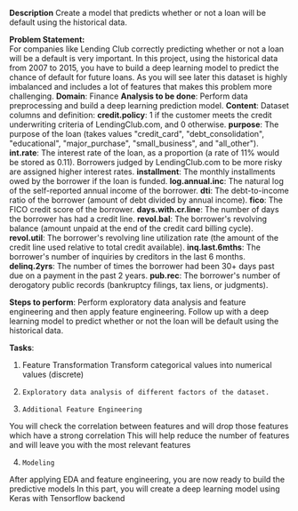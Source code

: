 **Description**
Create a model that predicts whether or not a loan will be default using the historical data.

**Problem Statement:**  
For companies like Lending Club correctly predicting whether or not a loan will be a default is very important. In this project, using the historical data from 2007 to 2015, you have to build a deep learning model to predict the chance of default for future loans. As you will see later this dataset is highly imbalanced and includes a lot of features that makes this problem more challenging.
**Domain**: Finance
**Analysis to be done**: Perform data preprocessing and build a deep learning prediction model. 
**Content**: 
Dataset columns and definition:
**credit.policy**: 1 if the customer meets the credit underwriting criteria of LendingClub.com, and 0 otherwise.
**purpose**: The purpose of the loan (takes values "credit_card", "debt_consolidation", "educational", "major_purchase", "small_business", and "all_other").
**int.rate**: The interest rate of the loan, as a proportion (a rate of 11% would be stored as 0.11). Borrowers judged by LendingClub.com to be more risky are assigned higher interest rates.
**installment**: The monthly installments owed by the borrower if the loan is funded.
**log.annual.inc**: The natural log of the self-reported annual income of the borrower.
**dti**: The debt-to-income ratio of the borrower (amount of debt divided by annual income).
**fico**: The FICO credit score of the borrower.
**days.with.cr.line**: The number of days the borrower has had a credit line.
**revol.bal**: The borrower's revolving balance (amount unpaid at the end of the credit card billing cycle).
**revol.util**: The borrower's revolving line utilization rate (the amount of the credit line used relative to total credit available).
**inq.last.6mths**: The borrower's number of inquiries by creditors in the last 6 months.
**delinq.2yrs**: The number of times the borrower had been 30+ days past due on a payment in the past 2 years.
**pub.rec**: The borrower's number of derogatory public records (bankruptcy filings, tax liens, or judgments).

 **Steps to perform**:
Perform exploratory data analysis and feature engineering and then apply feature engineering. Follow up with a deep learning model to predict whether or not the loan will be default using the historical data.

 **Tasks**:

1. Feature Transformation
Transform categorical values into numerical values (discrete)

2.     Exploratory data analysis of different factors of the dataset.

3.     Additional Feature Engineering
You will check the correlation between features and will drop those features which have a strong correlation
This will help reduce the number of features and will leave you with the most relevant features

4.     Modeling
After applying EDA and feature engineering, you are now ready to build the predictive models
In this part, you will create a deep learning model using Keras with Tensorflow backend
